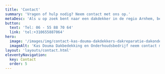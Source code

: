```yaml
---
title: 'Contact'
summary: 'Vragen of hulp nodig? Neem contact met ons op.'
metaDesc: 'Als u op zoek bent naar een dakdekker in de regio Arnhem, bent u bij Kas Douma dakbedekking en onder- houdsbedrijf aan het juiste adres! Interesse? Neem contact met ons op!'
button:
  text: 'Tel: 06 - 55 88 70 64'
  link: 'tel:+310655887064'
hero:
  image: '/images/img/contact-kas-douma-dakdekkers-dakreparatie-dakonderhoud.jpeg'
  imageAlt: 'Kas Douma Dakbedekking en Onderhoudsbedrijf neem contact met ons op'
layout: 'layouts/contact.html'
eleventyNavigation:
  key: Contact
  order: 5
---
```

